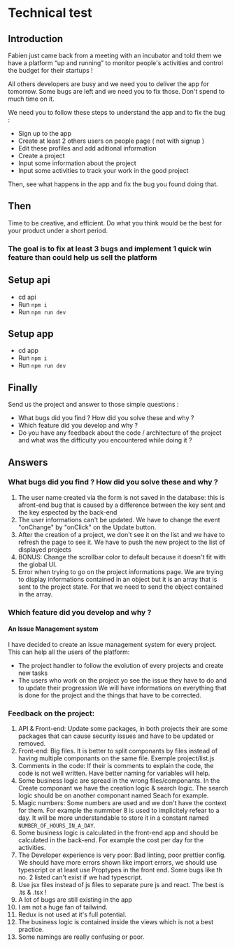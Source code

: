 # Technical test

## Introduction

Fabien just came back from a meeting with an incubator and told them we have a platform “up and running” to monitor people's activities and control the budget for their startups !

All others developers are busy and we need you to deliver the app for tomorrow.
Some bugs are left and we need you to fix those. Don't spend to much time on it.

We need you to follow these steps to understand the app and to fix the bug : 
 - Sign up to the app
 - Create at least 2 others users on people page ( not with signup ) 
 - Edit these profiles and add aditional information 
 - Create a project
 - Input some information about the project
 - Input some activities to track your work in the good project
  
Then, see what happens in the app and fix the bug you found doing that.

## Then
Time to be creative, and efficient. Do what you think would be the best for your product under a short period.

### The goal is to fix at least 3 bugs and implement 1 quick win feature than could help us sell the platform

## Setup api

- cd api
- Run `npm i`
- Run `npm run dev`

## Setup app

- cd app
- Run `npm i`
- Run `npm run dev`

## Finally

Send us the project and answer to those simple questions : 
- What bugs did you find ? How did you solve these and why ? 
- Which feature did you develop and why ? 
- Do you have any feedback about the code / architecture of the project and what was the difficulty you encountered while doing it ? 


## Answers

### What bugs did you find ? How did you solve these and why ? 

1. The user name created via the form is not saved in the database: this is afront-end bug that is caused by a difference between the key sent and the key espected by the back-end
2. The user informations can't be updated. We have to change the event "onChange" by "onClick" on the Update button.
3. After the creation of a project, we don't see it on the list and we have to refresh the page to see it. We have to push the new project to the list of displayed projects
4. BONUS: Change the scrollbar color to default because it doesn't fit with the global UI.
5. Error when trying to go on the project informations page. We are trying to display informations contained in an object but it is an array that is sent to the project state. For that we need to send the object contained in the array.

### Which feature did you develop and why ? 

#### An Issue Management system
I have decided to create an issue management system for every project. 
This can help all the users of the platform:
- The project handler to follow the evolution of every projects and create new tasks
- The users who work on the project yo see the issue they have to do and to update their progression
We will have informations on everything that is done for the project and the things that have to be corrected.

### Feedback on the project:
1. API & Front-end: Update some packages, in both projects their are some packages that can cause security issues and have to be updated or removed.
2. Front-end: Big files. It is better to split componants by files instead of having multiple componants on the same file. Exemple project/list.js
3. Comments in the code: If their is comments to explain the code, the code is not well written. Have better naming for variables will help.
4. Some business logic are spread in the wrong files/componants. In the Create componant we have the creation logic & search logic. The search logic should be on another componant named Seach for example.
5. Magic numbers: Some numbers are used and we don't have the context for them. For example the nummber 8 is used to implicitely refear to a day. It will be more understandable to store it in a constant named `NUMBER_OF_HOURS_IN_A_DAY`.
6. Some business logic is calculated in the front-end app and should be calculated in the back-end. For example the cost per day for the activities.
7. The Developer experience is very poor: Bad linting, poor prettier config. We should have more errors shown like import errors, we should use typescript or at least use Proptypes in the front end. Some bugs like th no. 2 listed can't exist if we had typescript. 
8. Use jsx files instead of js files to separate pure js and react. The best is .ts & .tsx !
9. A lot of bugs are still existing in the app
10. I am not a huge fan of tailwind.
11. Redux is not used at it's full potential.
12. The business logic is contained inside the views which is not a best practice.
13. Some namings are really confusing or poor.
